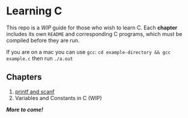 # Learning C

This repo is a *WIP* guide for those who wish to learn C. Each **chapter** includes its own `README` and corresponding C programs, which must be compiled before they are run. 

If you are on a mac you can use `gcc`: `cd example-directory && gcc example.c` then run `./a.out`

## Chapters
1. [printf and scanf](https://github.com/jaqarrick/c-info/tree/main/1-printf-scanf)
2. Variables and Constants in C (WIP)

***More to come!***

